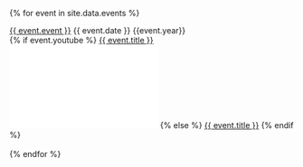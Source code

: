 ---
---
<style>
</style>
{% for event in site.data.events %}
    <div class=eventsoddeven>
        <div class=middle>
            <a href="{{event.url}}">{{ event.event }}</a> 
            {{ event.date }} {{event.year}}
        </div>
        <div class=middle>
            {% if event.youtube %}
                <a href="{{ event.youtube }}">{{ event.title }}</a> 
                <iframe width="262.5" height="147.75" src="{{ event.embed }}" frameborder="0" allow="accelerometer; clipboard-write; encrypted-media; gyroscope; picture-in-picture" allowfullscreen></iframe>
            {% else %}
                <a href="{{ event.url }}">{{ event.title }}</a>
            {% endif %}        
        </div>
        <div>
                 &nbsp;
        </div>
    {% endfor %}
</table>